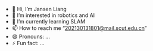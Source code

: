 - 👋 Hi, I’m Jansen Liang
- 👀 I’m interested in robotics and AI
- 🌱 I’m currently learning SLAM
- 📫 How to reach me “202130131801@mail.scut.edu.cn”
- 😄 Pronouns: ...
- ⚡ Fun fact: ...

<!---
liang-zijian1/liang-zijian1 is a ✨ special ✨ repository because its `README.md` (this file) appears on your GitHub profile.
You can click the Preview link to take a look at your changes.
--->
